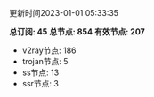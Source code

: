 更新时间2023-01-01 05:33:35

**总订阅: 45**
**总节点: 854**
**有效节点: 207**
- v2ray节点: 186
- trojan节点: 5
- ss节点: 13
- ssr节点: 3
